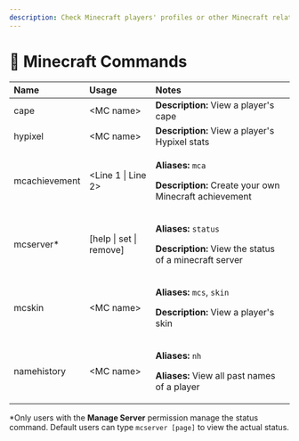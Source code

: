 ```yaml
---
description: Check Minecraft players' profiles or other Minecraft related commands
---
```


# 🚪 Minecraft Commands

<table>
  <thead>
    <tr>
      <th style="text-align:left">Name</th>
      <th style="text-align:left">Usage</th>
      <th style="text-align:left">Notes</th>
    </tr>
  </thead>
  <tbody>
    <tr>
      <td style="text-align:left">cape</td>
      <td style="text-align:left">&lt;MC name&gt;</td>
      <td style="text-align:left"><b>Description:</b> View a player&apos;s cape</td>
    </tr>
    <tr>
      <td style="text-align:left">hypixel</td>
      <td style="text-align:left">&lt;MC name&gt;</td>
      <td style="text-align:left"><b>Description:</b> View a player&apos;s Hypixel stats</td>
    </tr>
    <tr>
      <td style="text-align:left">mcachievement</td>
      <td style="text-align:left">&lt;Line 1 | Line 2&gt;</td>
      <td style="text-align:left">
        <p><b>Aliases:</b>  <code>mca</code>
        </p>
        <p><b>Description:</b> Create your own Minecraft achievement</p>
      </td>
    </tr>
    <tr>
      <td style="text-align:left">mcserver*</td>
      <td style="text-align:left">[help | set | remove]</td>
      <td style="text-align:left">
        <p><b>Aliases:</b>  <code>status</code>
        </p>
        <p><b>Description:</b> View the status of a minecraft server</p>
      </td>
    </tr>
    <tr>
      <td style="text-align:left">mcskin</td>
      <td style="text-align:left">&lt;MC name&gt;</td>
      <td style="text-align:left">
        <p><b>Aliases:</b>  <code>mcs</code>, <code>skin</code>
        </p>
        <p><b>Description:</b> View a player&apos;s skin</p>
      </td>
    </tr>
    <tr>
      <td style="text-align:left">namehistory</td>
      <td style="text-align:left">&lt;MC name&gt;</td>
      <td style="text-align:left">
        <p><b>Aliases:</b>  <code>nh</code>
        </p>
        <p><b>Aliases:</b> View all past names of a player</p>
      </td>
    </tr>
  </tbody>
</table>

\*Only users with the **Manage Server** permission manage the status command. Default users can type `mcserver [page]` to view the actual status.

